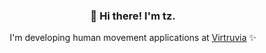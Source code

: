 <h3 align="center">👋 Hi there! I'm tz.</h3>
<p align="center">I'm developing human movement applications at <a href="https://virtruvia.com">Virtruvia</a> ✨</p>
